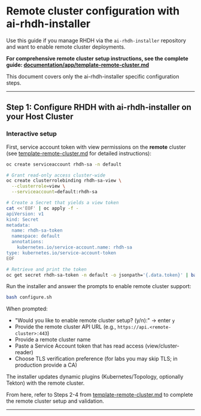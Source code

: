 # Remote cluster configuration with ai-rhdh-installer

Use this guide if you manage RHDH via the `ai-rhdh-installer` repository and want to enable remote cluster deployments. 

**For comprehensive remote cluster setup instructions, see the complete guide: [documentation/app/template-remote-cluster.md](../documentation/app/template-remote-cluster.md)**

This document covers only the ai-rhdh-installer specific configuration steps.

---

## Step 1: Configure RHDH with ai-rhdh-installer on your Host Cluster

### Interactive setup

First, service account token with view permissions on the **remote** cluster (see [template-remote-cluster.md](../documentation/app/template-remote-cluster.md#create-a-service-account-token) for detailed instructions):

```bash
oc create serviceaccount rhdh-sa -n default

# Grant read-only access cluster-wide
oc create clusterrolebinding rhdh-sa-view \
  --clusterrole=view \
  --serviceaccount=default:rhdh-sa

# Create a Secret that yields a view token
cat <<'EOF' | oc apply -f -
apiVersion: v1
kind: Secret
metadata:
  name: rhdh-sa-token
  namespace: default
  annotations:
    kubernetes.io/service-account.name: rhdh-sa
type: kubernetes.io/service-account-token
EOF

# Retrieve and print the token
oc get secret rhdh-sa-token -n default -o jsonpath='{.data.token}' | base64 --decode
```

Run the installer and answer the prompts to enable remote cluster support:

```bash
bash configure.sh
```

When prompted:
- "Would you like to enable remote cluster setup? (y/n):" → enter `y`
- Provide the remote cluster API URL (e.g., `https://api.<remote-cluster>:443`)
- Provide a remote cluster name
- Paste a Service Account token that has read access (view/cluster-reader)
- Choose TLS verification preference (for labs you may skip TLS; in production provide a CA)

The installer updates dynamic plugins (Kubernetes/Topology, optionally Tekton) with the remote cluster.



From here, refer to Steps 2-4 from [template-remote-cluster.md](../documentation/app/template-remote-cluster.md) to complete the remote cluster setup and validation.

---